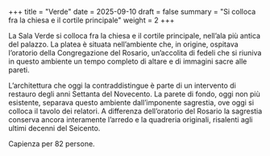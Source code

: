 +++
title = "Verde"
date = 2025-09-10
draft = false
summary = "Si colloca fra la chiesa e il cortile principale"
weight = 2
+++

La Sala Verde si colloca fra la chiesa e il cortile principale, nell’ala più
antica del palazzo. La platea è situata nell’ambiente che, in origine, ospitava
l’oratorio della Congregazione del Rosario, un’accolita di fedeli che si riuniva
in questo ambiente un tempo completo di altare e di immagini sacre alle pareti.

L’architettura che oggi la contraddistingue è parte di un intervento di restauro
degli anni Settanta del Novecento. La parete di fondo, oggi non più esistente,
separava questo ambiente dall’imponente sagrestia, ove oggi si colloca il tavolo
dei relatori. A differenza dell’oratorio del Rosario la sagrestia conserva
ancora interamente l’arredo e la quadreria originali, risalenti agli ultimi
decenni del Seicento.

Capienza per 82 persone.
